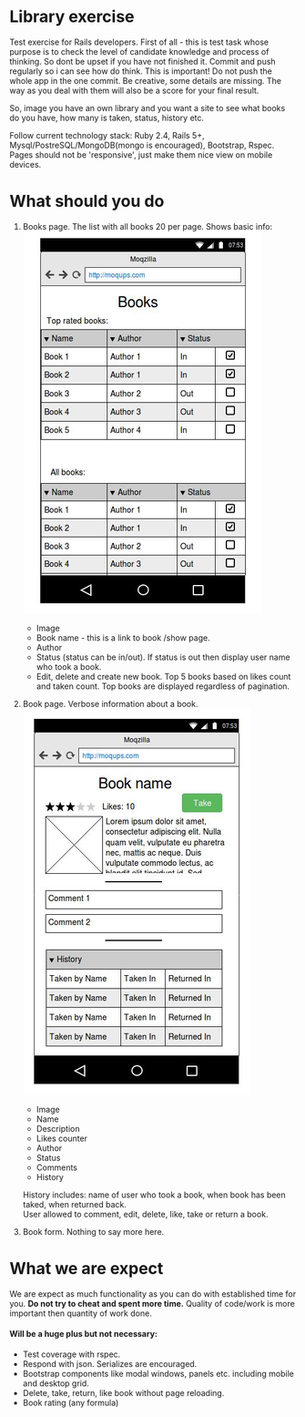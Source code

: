 # Library exercise

Test exercise for Rails developers.
First of all - this is test task whose purpose is to check the level of candidate knowledge and process of thinking.
So dont be upset if you have not finished it. Commit and push regularly so i can see how do think. This is important! Do not push the whole app in the one commit.
Be creative, some details are missing. The way as you deal with them will also be a score for your final result.

So, image you have an own library and you want a site to see what books do you have, how many is taken, status, history etc.

Follow current technology stack:
Ruby 2.4, Rails 5+, Mysql/PostreSQL/MongoDB(mongo is encouraged), Bootstrap, Rspec.
  Pages should not be 'responsive', just make them nice view on mobile devices.
# What should you do
1. Books page. The list with all books 20 per page. Shows basic info:
![Example](app/assets/images/lb.jpeg)
    * Image
    * Book name - this is a link to book /show page.
    * Author
    * Status (status can be in/out). If status is out then display user name who took a book.
    * Edit, delete and create new book.
    Top 5 books based on likes count and taken count. Top books are displayed regardless of pagination.
1. Book page. Verbose information about a book.
![Example](app/assets/images/lb1.jpeg)
    * Image
    * Name
    * Description
    * Likes counter
    * Author
    * Status
    * Comments
    * History    
    
    History includes: name of user who took a book, when book has been taked, when returned back.    
    User allowed to comment, edit, delete, like, take or return a book.

1. Book form. Nothing to say more here.

# What we are expect
We are expect as much functionality as you can do with established time for you. **Do not try to cheat and spent more time.** Quality of code/work is more important then quantity of work done. 
#### Will be a huge plus but not necessary:
* Test coverage with rspec.
* Respond with json. Serializes are encouraged.
* Bootstrap components like modal windows, panels etc. including mobile and desktop grid.
* Delete, take, return, like book without page reloading.
* Book rating (any formula)
